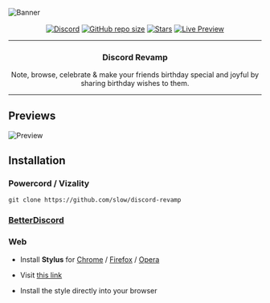 ![Banner](https://raw.githubusercontent.com/slow/discord-revamp/main/assets/banner.png)

<p align='center'>
   <a href='https://discord.gg/HQ5N7Rcajc'><img align='center' alt='Discord' src='https://img.shields.io/discord/887015827134632057?color=393360&label=DISCORD&logo=discord&logoColor=white&style=for-the-badge'></a>
   <a href='#'><img align='center' alt='GitHub repo size' src='https://img.shields.io/github/repo-size/slow/discord-revamp?color=393360&style=for-the-badge&logo=github'></a>
   <a href='https://github.com/slow/discord-revamp/stargazers'><img align='center' alt='Stars' src='https://img.shields.io/github/stars/slow/discord-revamp?color=393360&style=for-the-badge&logo=data%3Aimage/png%3Bbase64%2CiVBORw0KGgoAAAANSUhEUgAAAB4AAAAdCAYAAAC9pNwMAAAACXBIWXMAAAsTAAALEwEAmpwYAAAAIGNIUk0AAHpFAACAgwAA/FcAAIDoAAB5FgAA8QEAADtfAAAcheDStWoAAAHISURBVHjavJS/a1NRGIafm7RaaGJ1KR0MQUVNBiOhtKLg6GKXItRJVwc3M%2BpW%2Bg/4Fwid3LRLBydBHARBiqSiqcY2UOgipopBQnxdzpXr5dyb5iQnHxw49/z4nvOe7543kIRjPAFywIrL5sARPAF0TT8P/Bw0QcZR7cNIf3VcirNG4ZT5/mOuvONb8YMINMzxyLfiLNAGpmPjPVPrji/F9y3Q8EA1n4oPgNmEuUNgxofitRQowAng8bCKTwFF4CxQBq4BN4%2BY8wXwCvgAfAb2gG828C3gDHDOgIpAIaGWLvELaAG7QBNoAF8DSV8MeJxxkAEWgfoYoU1gPqzxceANcNkztAEsAO3wr/5tBt55hH4C5o0B/fecusBVT/CPpqQ//o1IircJSW81utiWlItzkt5xAGwBl4ZUugNUbB6eZplFU5djjtAeUAXeu3h1CzjtCG4DJ128eq6PN/eLPHDeBVwd4prD3FUXcGkEz%2BiCC/jiCMAlH%2BAN4JmrYpuBhG0/wRCeSqpE1pUkrSes/S5p0pY/CVqwJNmUdD3loFckPbfsKw8CXo5sfC1pKQUYbzckvYzsvzMI%2BJ7x2LsDAOPttqS6pJpt/u8AK65O%2Bt9ReEMAAAAASUVORK5CYII%3D'></a>
   <a href='https://gibbu.github.io/ThemePreview/?file=https://slow.github.io/discord-revamp/src/source.css'><img align='center' alt='Live Preview' src='https://img.shields.io/static/v1?label=+&message=live%20preview&color=393360&style=for-the-badge'></a>
</p>

---

<h3 align='center'>Discord Revamp</h3>

<p align='center'>Note, browse, celebrate & make your friends birthday special and joyful by sharing birthday wishes to them.</p>


---

## Previews

![Preview](https://media.wtf/28707384)
## Installation

### Powercord / Vizality
`git clone https://github.com/slow/discord-revamp`

### [BetterDiscord](https://slow.github.io/downloader/?theme=discord-revamp)

### Web
- Install **Stylus** for [Chrome](https://chrome.google.com/webstore/detail/stylus/clngdbkpkpeebahjckkjfobafhncgmne) / [Firefox](https://addons.mozilla.org/en-US/firefox/addon/styl-us/) / [Opera](https://github.com/openstyles/stylus/wiki/Opera,-Outdated-Stylus)

- Visit [this link](https://raw.githubusercontent.com/slow/discord-revamp/main/DiscordRevamp.user.css)

- Install the style directly into your browser
